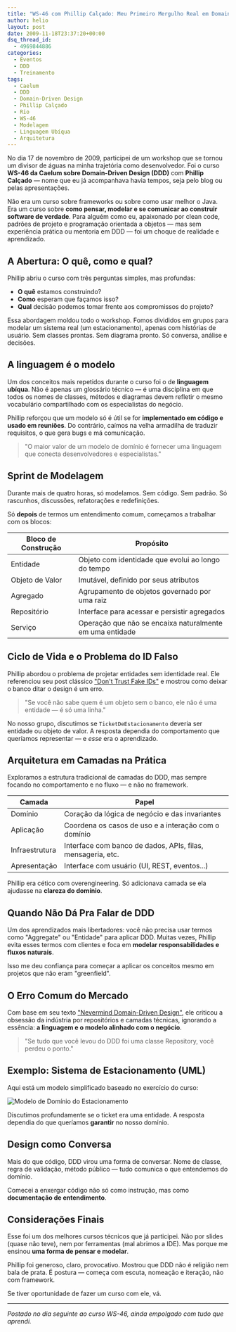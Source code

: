 ```yaml
---
title: "WS-46 com Phillip Calçado: Meu Primeiro Mergulho Real em Domain-Driven Design"
author: helio
layout: post
date: 2009-11-18T23:37:20+00:00
dsq_thread_id:
  - 4969844886
categories:
  - Eventos
  - DDD
  - Treinamento
tags:
  - Caelum
  - DDD
  - Domain-Driven Design
  - Phillip Calçado
  - Rio
  - WS-46
  - Modelagem
  - Linguagem Ubíqua
  - Arquitetura
---
```


No dia 17 de novembro de 2009, participei de um workshop que se tornou um divisor de águas na minha trajetória como desenvolvedor. Foi o curso **WS-46 da Caelum sobre Domain-Driven Design (DDD)** com **Phillip Calçado** — nome que eu já acompanhava havia tempos, seja pelo blog ou pelas apresentações.

Não era um curso sobre frameworks ou sobre como usar melhor o Java. Era um curso sobre **como pensar, modelar e se comunicar ao construir software de verdade**. Para alguém como eu, apaixonado por clean code, padrões de projeto e programação orientada a objetos — mas sem experiência prática ou mentoria em DDD — foi um choque de realidade e aprendizado.

## A Abertura: O quê, como e qual?

Phillip abriu o curso com três perguntas simples, mas profundas:

- **O quê** estamos construindo?
- **Como** esperam que façamos isso?
- **Qual** decisão podemos tomar frente aos compromissos do projeto?

Essa abordagem moldou todo o workshop. Fomos divididos em grupos para modelar um sistema real (um estacionamento), apenas com histórias de usuário. Sem classes prontas. Sem diagrama pronto. Só conversa, análise e decisões.

## A linguagem é o modelo

Um dos conceitos mais repetidos durante o curso foi o de **linguagem ubíqua**. Não é apenas um glossário técnico — é uma disciplina em que todos os nomes de classes, métodos e diagramas devem refletir o mesmo vocabulário compartilhado com os especialistas do negócio.

Phillip reforçou que um modelo só é útil se for **implementado em código e usado em reuniões**. Do contrário, caímos na velha armadilha de traduzir requisitos, o que gera bugs e má comunicação.

> "O maior valor de um modelo de domínio é fornecer uma linguagem que conecta desenvolvedores e especialistas."

## Sprint de Modelagem

Durante mais de quatro horas, só modelamos. Sem código. Sem padrão. Só rascunhos, discussões, refatorações e redefinições.

Só **depois** de termos um entendimento comum, começamos a trabalhar com os blocos:

| Bloco de Construção | Propósito                                                |
| ------------------- | -------------------------------------------------------- |
| Entidade            | Objeto com identidade que evolui ao longo do tempo       |
| Objeto de Valor     | Imutável, definido por seus atributos                    |
| Agregado            | Agrupamento de objetos governado por uma raiz            |
| Repositório         | Interface para acessar e persistir agregados             |
| Serviço             | Operação que não se encaixa naturalmente em uma entidade |

## Ciclo de Vida e o Problema do ID Falso

Phillip abordou o problema de projetar entidades sem identidade real. Ele referenciou seu post clássico ["Don't Trust Fake IDs"](http://philcalcado.com/2009/10/12/dont-trust-fake-ids/) e mostrou como deixar o banco ditar o design é um erro.

> "Se você não sabe quem é um objeto sem o banco, ele não é uma entidade — é só uma linha."

No nosso grupo, discutimos se `TicketDeEstacionamento` deveria ser entidade ou objeto de valor. A resposta dependia do comportamento que queríamos representar — e _esse_ era o aprendizado.

## Arquitetura em Camadas na Prática

Exploramos a estrutura tradicional de camadas do DDD, mas sempre focando no comportamento e no fluxo — e não no framework.

| Camada         | Papel                                                       |
| -------------- | ----------------------------------------------------------- |
| Domínio        | Coração da lógica de negócio e das invariantes              |
| Aplicação      | Coordena os casos de uso e a interação com o domínio        |
| Infraestrutura | Interface com banco de dados, APIs, filas, mensageria, etc. |
| Apresentação   | Interface com usuário (UI, REST, eventos...)                |

Phillip era cético com overengineering. Só adicionava camada se ela ajudasse na **clareza do domínio**.

## Quando Não Dá Pra Falar de DDD

Um dos aprendizados mais libertadores: você não precisa usar termos como "Aggregate" ou "Entidade" para aplicar DDD. Muitas vezes, Phillip evita esses termos com clientes e foca em **modelar responsabilidades e fluxos naturais**.

Isso me deu confiança para começar a aplicar os conceitos mesmo em projetos que não eram "greenfield".

## O Erro Comum do Mercado

Com base em seu texto ["Nevermind Domain-Driven Design"](https://philcalcado.com/2010/03/22/nevermind_domain_driven_design.html), ele criticou a obsessão da indústria por repositórios e camadas técnicas, ignorando a essência: **a linguagem e o modelo alinhado com o negócio**.

> "Se tudo que você levou do DDD foi uma classe Repository, você perdeu o ponto."

## Exemplo: Sistema de Estacionamento (UML)

Aqui está um modelo simplificado baseado no exercício do curso:

![Modelo de Domínio do Estacionamento](https://yuml.me/diagram/scruffy/class/[Estacionamento]1-*%3E[Vaga],[Vaga]0..1-%3E[Veículo],[TicketDeEstacionamento]^-[ObjetoValor],[Cliente]1-*%3E[TicketDeEstacionamento])

Discutimos profundamente se o ticket era uma entidade. A resposta dependia do que queríamos **garantir** no nosso domínio.

## Design como Conversa

Mais do que código, DDD virou uma forma de conversar. Nome de classe, regra de validação, método público — tudo comunica o que entendemos do domínio.

Comecei a enxergar código não só como instrução, mas como **documentação de entendimento**.

## Considerações Finais

Esse foi um dos melhores cursos técnicos que já participei. Não por slides (quase não teve), nem por ferramentas (mal abrimos a IDE). Mas porque me ensinou **uma forma de pensar e modelar**.

Phillip foi generoso, claro, provocativo. Mostrou que DDD não é religião nem bala de prata. É postura — começa com escuta, nomeação e iteração, não com framework.

Se tiver oportunidade de fazer um curso com ele, vá.

---

_Postado no dia seguinte ao curso WS-46, ainda empolgado com tudo que aprendi._
